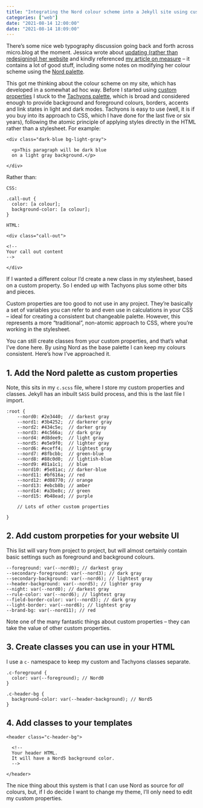 ```yaml
---
title: "Integrating the Nord colour scheme into a Jekyll site using custom properties"
categories: ["web"]
date: "2021-08-14 12:00:00"
date: "2021-08-14 18:09:00"
---
```



There’s some nice web typography discussion going back and forth across micro.blog at the moment. Jessica wrote about [updating (rather than redesigning) her website](https://www.jayeless.net/2021/08/my-new-theme.html) and kindly referenced [my article on measure](../../posts/getting-measure-right/) – it contains a lot of good stuff, including some notes on modifying her colour scheme using the [Nord palette](https://www.nordtheme.com/).

This got me thinking about the colour scheme on my site, which has developed in a somewhat ad hoc way. Before I started using [custom properties](https://developer.mozilla.org/en-US/docs/Web/CSS/Using_CSS_custom_properties) I stuck to the [Tachyons palette](http://tachyons.io/docs/themes/skins/), which is broad and considered enough to provide background and foreground colours, borders, accents and link states in light and dark modes. Tachyons is easy to use (well, it is if you buy into its approach to CSS, which I have done for the last five or six years), following the atomic principle of applying styles directly in the HTML rather than a stylesheet. For example:

```
<div class="dark-blue bg-light-gray">

  <p>This paragraph will be dark blue
  on a light gray background.</p>

</div>
```

Rather than:

```
CSS:

.call-out {
  color: [a colour];
  background-color: [a colour];
}

HTML:

<div class="call-out">

<!--
Your call out content
-->

</div>
```

If I wanted a different colour I’d create a new class in my stylesheet, based on a custom property. So I ended up with Tachyons plus some other bits and pieces.

Custom properties are too good to not use in any project. They’re basically a set of variables you can refer to and even use in calculations in your CSS – ideal for creating a consistent but changeable palette. However, this represents a more “traditional”, non-atomic approach to CSS, where you’re working in the stylesheet.

You can still create classes from your custom properties, and that’s what I’ve done here. By using Nord as the base palette I can keep my colours consistent. Here’s how I’ve approached it.

## 1. Add the Nord palette as custom properties

Note, this sits in my `c.scss` file, where I store my custom properties and classes. Jekyll has an inbuilt `SASS` build process, and this is the last file I import.

```
:root {
    --nord0: #2e3440;  // darkest gray
    --nord1: #3b4252;  // darkerer gray
    --nord2: #434c5e;  // darker gray
    --nord3: #4c566a;  // dark gray
    --nord4: #d8dee9;  // light gray
    --nord5: #e5e9f0;  // lighter gray
    --nord6: #eceff4;  // lightest gray
    --nord7: #8fbcbb;  // green-blue
    --nord8: #88c0d0;  // lightish-blue
    --nord9: #81a1c1;  // blue
    --nord10: #5e81ac; // darker-blue
    --nord11: #bf616a; // red
    --nord12: #d08770; // orange
    --nord13: #ebcb8b; // amber
    --nord14: #a3be8c; // green
    --nord15: #b48ead; // purple

    // Lots of other custom properties

}
```

## 2. Add custom prorpeties for your website UI

This list will vary from project to project, but will almost certainly contain basic settings such as foreground and background colours.

```
--foreground: var(--nord0); // darkest gray
--secondary-foreground: var(--nord3); // dark gray
--secondary-background: var(--nord6); // lightest gray
--header-background: var(--nord5); // lighter gray
--night: var(--nord0); // darkest gray
--rule-color: var(--nord6); // lightest gray
--field-border-color: var(--nord3); // dark gray
--light-border: var(--nord6); // lightest gray
--brand-bg: var(--nord11); // red
```

Note one of the many fantastic things about custom properties – they can take the value of other custom properties.

## 3. Create classes you can use in your HTML

I use a `c-` namespace to keep my custom and Tachyons classes separate.

```
.c-foreground {
  color: var(--foreground); // Nord0
}

.c-header-bg {
  background-color: var(--header-background); // Nord5
}
```

## 4. Add classes to your templates

```
<header class="c-header-bg">

  <!--
  Your header HTML.
  It will have a Nord5 background color.
  -->

</header>
```

The nice thing about this system is that I can use Nord as source for _all_ colours, but, if I do decide I want to change my theme, I’ll only need to edit my custom properties.
